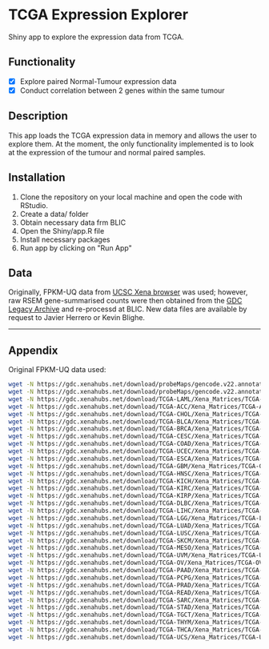 # TCGA Expression Explorer

Shiny app to explore the expression data from TCGA.

## Functionality

- [x] Explore paired Normal-Tumour expression data
- [x] Conduct correlation between 2 genes within the same tumour

## Description

This app loads the TCGA expression data in memory and allows the user to explore them. At the moment, the only functionality implemented is to look at the expression of the tumour and normal paired samples.

## Installation

1. Clone the repository on your local machine and open the code with RStudio.
2. Create a data/ folder
3. Obtain necessary data frm BLIC
4. Open the Shiny/app.R file
5. Install necessary packages
6. Run app by clicking on "Run App"

## Data

Originally, FPKM-UQ data from [UCSC Xena browser](http://xena.ucsc.edu) was used; however, raw RSEM gene-summarised counts were then obtained from the [GDC Legacy Archive](https://portal.gdc.cancer.gov/legacy-archive) and re-processd at BLIC. New data files are available by request to Javier Herrero or Kevin Blighe.

<hr>

## Appendix

Original FPKM-UQ data used:

```bash
wget -N https://gdc.xenahubs.net/download/probeMaps/gencode.v22.annotation.gene.probeMap.gz
wget -N https://gdc.xenahubs.net/download/probeMaps/gencode.v22.annotation.gene.probeMap.gz
wget -N https://gdc.xenahubs.net/download/TCGA-LAML/Xena_Matrices/TCGA-LAML.htseq_fpkm-uq.tsv.gz
wget -N https://gdc.xenahubs.net/download/TCGA-ACC/Xena_Matrices/TCGA-ACC.htseq_fpkm-uq.tsv.gz
wget -N https://gdc.xenahubs.net/download/TCGA-CHOL/Xena_Matrices/TCGA-CHOL.htseq_fpkm-uq.tsv.gz
wget -N https://gdc.xenahubs.net/download/TCGA-BLCA/Xena_Matrices/TCGA-BLCA.htseq_fpkm-uq.tsv.gz
wget -N https://gdc.xenahubs.net/download/TCGA-BRCA/Xena_Matrices/TCGA-BRCA.htseq_fpkm-uq.tsv.gz
wget -N https://gdc.xenahubs.net/download/TCGA-CESC/Xena_Matrices/TCGA-CESC.htseq_fpkm-uq.tsv.gz
wget -N https://gdc.xenahubs.net/download/TCGA-COAD/Xena_Matrices/TCGA-COAD.htseq_fpkm-uq.tsv.gz
wget -N https://gdc.xenahubs.net/download/TCGA-UCEC/Xena_Matrices/TCGA-UCEC.htseq_fpkm-uq.tsv.gz
wget -N https://gdc.xenahubs.net/download/TCGA-ESCA/Xena_Matrices/TCGA-ESCA.htseq_fpkm-uq.tsv.gz
wget -N https://gdc.xenahubs.net/download/TCGA-GBM/Xena_Matrices/TCGA-GBM.htseq_fpkm-uq.tsv.gz
wget -N https://gdc.xenahubs.net/download/TCGA-HNSC/Xena_Matrices/TCGA-HNSC.htseq_fpkm-uq.tsv.gz
wget -N https://gdc.xenahubs.net/download/TCGA-KICH/Xena_Matrices/TCGA-KICH.htseq_fpkm-uq.tsv.gz
wget -N https://gdc.xenahubs.net/download/TCGA-KIRC/Xena_Matrices/TCGA-KIRC.htseq_fpkm-uq.tsv.gz
wget -N https://gdc.xenahubs.net/download/TCGA-KIRP/Xena_Matrices/TCGA-KIRP.htseq_fpkm-uq.tsv.gz
wget -N https://gdc.xenahubs.net/download/TCGA-DLBC/Xena_Matrices/TCGA-DLBC.htseq_fpkm-uq.tsv.gz
wget -N https://gdc.xenahubs.net/download/TCGA-LIHC/Xena_Matrices/TCGA-LIHC.htseq_fpkm-uq.tsv.gz
wget -N https://gdc.xenahubs.net/download/TCGA-LGG/Xena_Matrices/TCGA-LGG.htseq_fpkm-uq.tsv.gz
wget -N https://gdc.xenahubs.net/download/TCGA-LUAD/Xena_Matrices/TCGA-LUAD.htseq_fpkm-uq.tsv.gz
wget -N https://gdc.xenahubs.net/download/TCGA-LUSC/Xena_Matrices/TCGA-LUSC.htseq_fpkm-uq.tsv.gz
wget -N https://gdc.xenahubs.net/download/TCGA-SKCM/Xena_Matrices/TCGA-SKCM.htseq_fpkm-uq.tsv.gz
wget -N https://gdc.xenahubs.net/download/TCGA-MESO/Xena_Matrices/TCGA-MESO.htseq_fpkm-uq.tsv.gz
wget -N https://gdc.xenahubs.net/download/TCGA-UVM/Xena_Matrices/TCGA-UVM.htseq_fpkm-uq.tsv.gz
wget -N https://gdc.xenahubs.net/download/TCGA-OV/Xena_Matrices/TCGA-OV.htseq_fpkm-uq.tsv.gz
wget -N https://gdc.xenahubs.net/download/TCGA-PAAD/Xena_Matrices/TCGA-PAAD.htseq_fpkm-uq.tsv.gz
wget -N https://gdc.xenahubs.net/download/TCGA-PCPG/Xena_Matrices/TCGA-PCPG.htseq_fpkm-uq.tsv.gz
wget -N https://gdc.xenahubs.net/download/TCGA-PRAD/Xena_Matrices/TCGA-PRAD.htseq_fpkm-uq.tsv.gz
wget -N https://gdc.xenahubs.net/download/TCGA-READ/Xena_Matrices/TCGA-READ.htseq_fpkm-uq.tsv.gz
wget -N https://gdc.xenahubs.net/download/TCGA-SARC/Xena_Matrices/TCGA-SARC.htseq_fpkm-uq.tsv.gz
wget -N https://gdc.xenahubs.net/download/TCGA-STAD/Xena_Matrices/TCGA-STAD.htseq_fpkm-uq.tsv.gz
wget -N https://gdc.xenahubs.net/download/TCGA-TGCT/Xena_Matrices/TCGA-TGCT.htseq_fpkm-uq.tsv.gz
wget -N https://gdc.xenahubs.net/download/TCGA-THYM/Xena_Matrices/TCGA-THYM.htseq_fpkm-uq.tsv.gz
wget -N https://gdc.xenahubs.net/download/TCGA-THCA/Xena_Matrices/TCGA-THCA.htseq_fpkm-uq.tsv.gz
wget -N https://gdc.xenahubs.net/download/TCGA-UCS/Xena_Matrices/TCGA-UCS.htseq_fpkm-uq.tsv.gz
```
